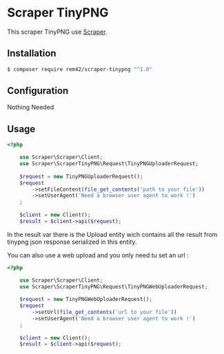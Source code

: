 Scraper TinyPNG
=======

This scraper TinyPNG use [Scraper](https://github.com/rem42/scraper).

Installation
------------

````bash
$ composer require rem42/scraper-tinypng "^1.0"
````

Configuration
-------------

Nothing Needed

Usage
-----

````php
<?php

    use Scraper\Scraper\Client;
    use Scraper\ScraperTinyPNG\Request\TinyPNGUploaderRequest;
    
    $request = new TinyPNGUploaderRequest();
    $request
    	->setFileContent(file_get_contents('path to your file'))
    	->setUserAgent('Need a browser user agent to work !')
    ;
    
    $client = new Client();
    $result = $client->api($request);
````

In the result var there is the Upload entity wich contains all the result from tinypng json response serialized in this entity.

You can also use a web upload and you only need tu set an url :

````php
<?php

    use Scraper\Scraper\Client;
    use Scraper\ScraperTinyPNG\Request\TinyPNGWebUploaderRequest;
    
    $request = new TinyPNGWebUploaderRequest();
    $request
    	->setUrl(file_get_contents('url to your file'))
    	->setUserAgent('Need a browser user agent to work !')
    ;
    
    $client = new Client();
    $result = $client->api($request);
````

